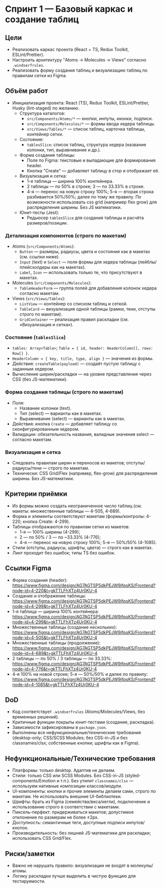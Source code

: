 # Спринт 1 — Базовый каркас и создание таблиц

## Цели
- Реализовать каркас проекта (React + TS, Redux Toolkit, ESLint/Prettier).
- Настроить архитектуру "Atoms → Molecules → Views" согласно `.windserfrules`.
- Реализовать форму создания таблиц и визуализацию таблиц по правилам сетки из Figma.

## Объём работ
- Инициализация проекта: React (TS), Redux Toolkit, ESLint/Prettier, Husky (lint-staged) по желанию.
    - Структура каталогов:
      - `src/Components/Atoms/*` — кнопки, инпуты, иконки, подписи.
      - `src/Components/Molecules/*` — формы ввода хедера таблицы.
      - `src/Views/Tables/*` — список таблиц, карточка таблицы, контейнер сетки.
    - Состояние:
      - `tablesSlice`: список таблиц, структура хедера (название колонки, тип, выравнивание и др.).
    - Форма создания таблицы:
      - Поля по Figma: текстовые и выпадающие для формирования header.
      - Кнопка "Create" — добавляет таблицу в стор и отображает её.
    - Визуализация и сетка:
      - 1-я таблица — ширина 100% контейнера.
      - 2 таблицы — по 50% в строке; 3 — по 33.33% в строке.
      - 4-я — перенос на новую строку 100%; 5-я — вторая строка разбивается 50%/50%; далее по тому же правилу.
      По возможности использовать css grid (например flex grow) для распределения ширины. Без JS математики.
    - Юнит-тесты (Jest):
      - Редьюсер `tablesSlice` для создания таблицы и расчёта размеров/позиции.

### Детализация компонентов (строго по макетам)
- Atoms (`src/Components/Atoms`):
  - `Button` — размеры, радиусы, цвета и состояния как в макетах (см. ссылки ниже).
  - `Input` (text) и `Select` — поля формы для хедера таблицы (лейблы/плейсхолдеры как на макетах).
  - `Label`, `Icon` — использовать только те, что присутствуют в макетах.
- Molecules (`src/Components/Molecules`):
  - `TableHeaderForm` — группа полей для добавления колонок хедера согласно макетам.
- Views (`src/Views/Tables`):
  - `ListView` — контейнер со списком таблиц и сеткой.
  - `TableCard` — визуализация одной таблицы (рамки, тени, отступы строго по макетам).
  - `GridContainer` — реализация правил раскладки (см. «Визуализация и сетка»).

### Состояние (`tablesSlice`)
- `tables: Array<Table>`; `Table = { id, header: HeaderColumn[], rows: Row[] }`.
- `HeaderColumn = { key, title, type, align }` — значения из формы.
- Действия: `createTable(payload)` — создаёт пустую таблицу с заданным хедером.
- Вычисление ширин/раскладки — на уровне представления через CSS (без JS-математики).

### Форма создания таблицы (строго по макетам)
- Поля:
  - Название колонки (text).
  - Тип (select) — варианты как в макетах.
  - Выравнивание (select) — варианты как в макетах.
- Действия: кнопка `Create` — добавляет таблицу со сконфигурированным хедером.
- Валидации: обязательность названия, валидные значения select — согласно макетам.

### Визуализация и сетка
- Следовать правилам ширин и переносов из макетов; отступы/радиусы/тени — строго по макетам.
- Технически: CSS Grid/Flex (например, flex-grow) для распределения ширины. Без JS-математики.

## Критерии приёмки
- Из формы можно создать неограниченное число таблиц (см. макеты: множественные таблицы — 4-505, 4-689).
- Форма и элементы соответствуют макетам (формы/контролы: 4-220; кнопка Create: 4-299).
- Таблицы отображаются по правилам сетки из макетов:
  - 1-я — 100% ширины (4-299);
  - 2 — по 50% / 3 — по ~33.33% (4-776);
  - 4-я — перенос на новую строку 100%; 5-я — 50%/50% (4-1085).
- Стили (отступы, радиусы, шрифты, цвета) — строго как в макетах.
- Линт проходит без ошибок; типы TS без ошибок.

## Ссылки Figma
- Форма создания (header): https://www.figma.com/design/AG7AGTSP5dkPEJW9jfpsKS/Frontend?node-id=4-220&t=gkTTLFhXTz4Ur0KU-4
- Создание и отображение таблицы: https://www.figma.com/design/AG7AGTSP5dkPEJW9jfpsKS/Frontend?node-id=4-299&t=gkTTLFhXTz4Ur0KU-4
- 1-я таблица — ширина 100% контейнера: https://www.figma.com/design/AG7AGTSP5dkPEJW9jfpsKS/Frontend?node-id=4-299&t=gkTTLFhXTz4Ur0KU-4
- Множественные таблицы (создание нескольких): https://www.figma.com/design/AG7AGTSP5dkPEJW9jfpsKS/Frontend?node-id=4-505&t=gkTTLFhXTz4Ur0KU-4
- Множественные таблицы (продолжение): https://www.figma.com/design/AG7AGTSP5dkPEJW9jfpsKS/Frontend?node-id=4-689&t=gkTTLFhXTz4Ur0KU-4
- 2 таблицы — по 50% / 3 таблицы — по 33.33%: https://www.figma.com/design/AG7AGTSP5dkPEJW9jfpsKS/Frontend?node-id=4-776&t=gkTTLFhXTz4Ur0KU-4
- 4-я 100% на новой строке; 5-я — 50%/50% и далее по правилу: https://www.figma.com/design/AG7AGTSP5dkPEJW9jfpsKS/Frontend?node-id=4-1085&t=gkTTLFhXTz4Ur0KU-4

## DoD
- Код соответствует `.windserfrules` (Atoms/Molecules/Views, без временных решений).
- Критичные функции покрыты юнит-тестами (создание, раскладка).
- Зависимости зафиксированы в `package.json`.
- Выполнены все нефункциональные/технические требования (desktop-only; CSS/SCSS Modules; без CSS-in-JS и без classnames/clsx; собственные кнопки; шрифты как в Figma).

## Нефункциональные/Технические требования
- Платформы: только desktop. Адаптив не делаем.
- Стили: только CSS или SCSS Modules. Без CSS-in-JS (styled-components/Emotion и т.п.). Без утилит `classnames/clsx` — используем нативные композиции классов/модули.
- UI-компоненты: кнопки и прочие элементы делаем сами, строго по макетам. Не использовать внешние UI-библиотеки.
- Шрифты: брать из Figma (семейства/веса/кегли), подключение и использование строго в соответствии с макетами.
- Пиксель-перфект: придерживаться макетов; допустимое отклонение по размерам не более ±2px.
- Доступность: семантичные теги, доступные подписи инпутов/кнопок.
- Производительность: без лишней JS-математики для раскладки; использовать CSS Grid/Flex.

## Риски/заметки
- Важно не нарушать правило: визуализации не входят в молекулы/атомы.
- Логику раскладки лучше выделить в чистую функцию для тестируемости.
